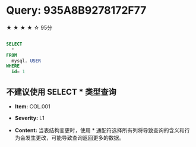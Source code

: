 # Query: 935A8B9278172F77

★ ★ ★ ★ ☆ 95分

```sql

SELECT  
  * 
FROM  
  mysql. USER  
WHERE  
  id= 1
```

##  不建议使用 SELECT * 类型查询

* **Item:**  COL.001

* **Severity:**  L1

* **Content:**  当表结构变更时，使用 \* 通配符选择所有列将导致查询的含义和行为会发生更改，可能导致查询返回更多的数据。

